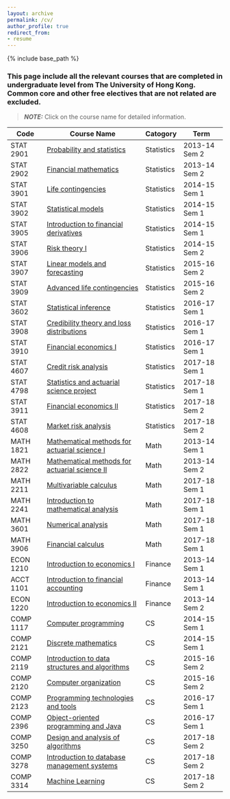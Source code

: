 ```yaml
---
layout: archive
permalink: /cv/
author_profile: true
redirect_from:
- resume
---
```

{% include base_path %}

### This page include all the relevant courses that are completed in undergraduate level from The University of Hong Kong. Common core and other free electives that are not related are excluded.

> **_NOTE:_**  Click on the course name for detailed information.

| Code    | Course Name                                                                                                                             | Catogory    | Term          |
|-----------|---------------------------------------------------------------------------------------------------------------------------------------------|------------|---------------|
| STAT 2901 | [Probability and statistics](https://webapp.science.hku.hk/sr4/servlet/enquiry?Type=Course&course_code=STAT2901)                            | Statistics | 2013-14 Sem 2 |
| STAT 2902 | [Financial mathematics](https://webapp.science.hku.hk/sr4/servlet/enquiry?Type=Course&course_code=STAT2902)                                 | Statistics | 2013-14 Sem 2 |
| STAT 3901 | [Life contingencies](https://webapp.science.hku.hk/sr4/servlet/enquiry?Type=Course&course_code=STAT3901)                                    | Statistics | 2014-15 Sem 1 |
| STAT 3902 | [Statistical models](https://webapp.science.hku.hk/sr4/servlet/enquiry?Type=Course&course_code=STAT3902)                                    | Statistics | 2014-15 Sem 1 |
| STAT 3905 | [Introduction to financial derivatives](https://webapp.science.hku.hk/sr4/servlet/enquiry?Type=Course&course_code=STAT3905)                 | Statistics | 2014-15 Sem 1 |
| STAT 3906 | [Risk theory I](https://webapp.science.hku.hk/sr4/servlet/enquiry?Type=Course&course_code=STAT3906)                                         | Statistics | 2014-15 Sem 2 |
| STAT 3907 | [Linear models and forecasting](https://webapp.science.hku.hk/sr4/servlet/enquiry?Type=Course&course_code=STAT3907)                         | Statistics | 2015-16 Sem 2 |
| STAT 3909 | [Advanced life contingencies](https://webapp.science.hku.hk/sr4/servlet/enquiry?Type=Course&course_code=STAT3909)                           | Statistics | 2015-16 Sem 2 |
| STAT 3602 | [Statistical inference](https://webapp.science.hku.hk/sr4/servlet/enquiry?Type=Course&course_code=STAT3602)                                 | Statistics | 2016-17 Sem 1 |
| STAT 3908 | [Credibility theory and loss distributions](https://webapp.science.hku.hk/sr4/servlet/enquiry?Type=Course&course_code=STAT3908)             | Statistics | 2016-17 Sem 1 |
| STAT 3910 | [Financial economics I](https://webapp.science.hku.hk/sr4/servlet/enquiry?Type=Course&course_code=STAT3910)                                 | Statistics | 2016-17 Sem 1 |
| STAT 4607 | [Credit risk analysis](https://webapp.science.hku.hk/sr4/servlet/enquiry?Type=Course&course_code=STAT4607)                                  | Statistics | 2017-18 Sem 1 |
| STAT 4798 | [Statistics and actuarial science project](https://webapp.science.hku.hk/sr4/servlet/enquiry?Type=Course&course_code=STAT4798)              | Statistics | 2017-18 Sem 1 |
| STAT 3911 | [Financial economics II](https://webapp.science.hku.hk/sr4/servlet/enquiry?Type=Course&course_code=STAT3911)                                | Statistics | 2017-18 Sem 2 |
| STAT 4608 | [Market risk analysis](https://webapp.science.hku.hk/sr4/servlet/enquiry?Type=Course&course_code=STAT4608)                                  | Statistics | 2017-18 Sem 2 |
| MATH 1821 | [Mathematical methods for actuarial science I](https://webapp.science.hku.hk/sr4/servlet/enquiry?Type=Course&course_code=MATH1821)          | Math       | 2013-14 Sem 1 |
| MATH 2822 | [Mathematical methods for actuarial science II](https://webapp.science.hku.hk/sr4/servlet/enquiry?Type=Course&course_code=MATH2822)         | Math       | 2013-14 Sem 2 |
| MATH 2211 | [Multivariable calculus](https://webapp.science.hku.hk/sr4/servlet/enquiry?Type=Course&course_code=MATH2211)                                | Math       | 2017-18 Sem 1 |
| MATH 2241 | [Introduction to mathematical analysis](https://webapp.science.hku.hk/sr4/servlet/enquiry?Type=Course&course_code=MATH2241)                 | Math       | 2017-18 Sem 1 |
| MATH 3601 | [Numerical analysis](https://webapp.science.hku.hk/sr4/servlet/enquiry?Type=Course&course_code=MATH3601)                                    | Math       | 2017-18 Sem 1 |
| MATH 3906 | [Financial calculus](https://webapp.science.hku.hk/sr4/servlet/enquiry?Type=Course&course_code=MATH3906)                                    | Math       | 2017-18 Sem 1 |
| ECON 1210 | [Introduction to economics I](https://www.fbe.hku.hk/ug/f/course/73161/ECON1001_ECON1210%20Introductory%20Microeconomics.pdf)               | Finance    | 2013-14 Sem 1 |
| ACCT 1101 | [Introduction to financial accounting](https://www.fbe.hku.hk/ug/f/course/73541/ACCT1101A-N_Introduction%20to%20Financial%20Accounting.pdf) | Finance    | 2013-14 Sem 1 |
| ECON 1220 | [Introduction to economics II](https://www.fbe.hku.hk/ug/f/course/73169/ECON1002_ECON1220%20Introductory%20Macroeconomics.pdf)              | Finance    | 2013-14 Sem 2 |
| COMP 1117 | [Computer programming](https://www3.cs.hku.hk/programme/course_info.jsp?infile=2019/comp1117.html)                                          | CS         | 2014-15 Sem 1 |
| COMP 2121 | [Discrete mathematics](https://www3.cs.hku.hk/programme/course_info.jsp?infile=2019/comp2121.html)                                          | CS         | 2014-15 Sem 1 |
| COMP 2119 | [Introduction to data structures and algorithms](https://www3.cs.hku.hk/programme/course_info.jsp?infile=2019/comp2119.html)                | CS         | 2015-16 Sem 2 |
| COMP 2120 | [Computer organization](https://www3.cs.hku.hk/programme/course_info.jsp?infile=2019/comp2120.html)                                         | CS         | 2015-16 Sem 2 |
| COMP 2123 | [Programming technologies and tools](https://www3.cs.hku.hk/programme/course_info.jsp?infile=2019/comp2123.html)                            | CS         | 2016-17 Sem 1 |
| COMP 2396 | [Object-oriented programming and Java](https://www3.cs.hku.hk/programme/course_info.jsp?infile=2019/comp2396.html)                          | CS         | 2016-17 Sem 1 |
| COMP 3250 | [Design and analysis of algorithms](https://www3.cs.hku.hk/programme/course_info.jsp?infile=2019/comp3250.html)                             | CS         | 2017-18 Sem 2 |
| COMP 3278 | [Introduction to database management systems](https://www3.cs.hku.hk/programme/course_info.jsp?infile=2019/comp3278.html)                   | CS         | 2017-18 Sem 2 |
| COMP 3314 | [Machine Learning](https://www3.cs.hku.hk/programme/course_info.jsp?infile=2019/comp3314.html)                                              | CS         | 2017-18 Sem 2 |
